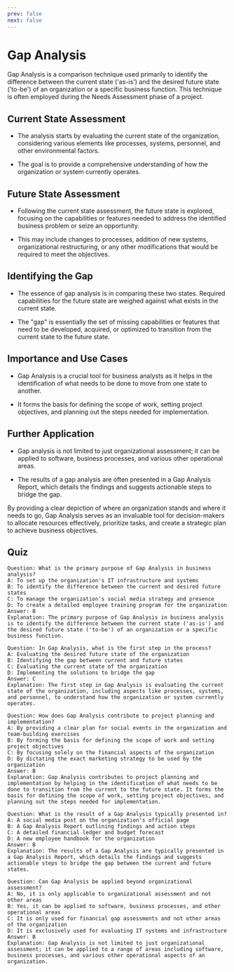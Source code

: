 ```yaml
---
prev: false
next: false
---
```


# Gap Analysis

Gap Analysis is a comparison technique used primarily to identify the difference between the current state ('as-is') and the desired future state ('to-be') of an organization or a specific business function. This technique is often employed during the Needs Assessment phase of a project.

## Current State Assessment

- The analysis starts by evaluating the current state of the organization, considering various elements like processes, systems, personnel, and other environmental factors.

- The goal is to provide a comprehensive understanding of how the organization or system currently operates.

## Future State Assessment

- Following the current state assessment, the future state is explored, focusing on the capabilities or features needed to address the identified business problem or seize an opportunity.

- This may include changes to processes, addition of new systems, organizational restructuring, or any other modifications that would be required to meet the objectives.

## Identifying the Gap

- The essence of gap analysis is in comparing these two states. Required capabilities for the future state are weighed against what exists in the current state.

- The "gap" is essentially the set of missing capabilities or features that need to be developed, acquired, or optimized to transition from the current state to the future state.

## Importance and Use Cases

- Gap Analysis is a crucial tool for business analysts as it helps in the identification of what needs to be done to move from one state to another.

- It forms the basis for defining the scope of work, setting project objectives, and planning out the steps needed for implementation.

## Further Application

- Gap analysis is not limited to just organizational assessment; it can be applied to software, business processes, and various other operational areas.

- The results of a gap analysis are often presented in a Gap Analysis Report, which details the findings and suggests actionable steps to bridge the gap.

By providing a clear depiction of where an organization stands and where it needs to go, Gap Analysis serves as an invaluable tool for decision-makers to allocate resources effectively, prioritize tasks, and create a strategic plan to achieve business objectives.

## Quiz

```quiz
Question: What is the primary purpose of Gap Analysis in business analysis?
A: To set up the organization's IT infrastructure and systems
B: To identify the difference between the current and desired future states
C: To manage the organization's social media strategy and presence
D: To create a detailed employee training program for the organization
Answer: B
Explanation: The primary purpose of Gap Analysis in business analysis is to identify the difference between the current state ('as-is') and the desired future state ('to-be') of an organization or a specific business function.

Question: In Gap Analysis, what is the first step in the process?
A: Evaluating the desired future state of the organization
B: Identifying the gap between current and future states
C: Evaluating the current state of the organization
D: Implementing the solutions to bridge the gap
Answer: C
Explanation: The first step in Gap Analysis is evaluating the current state of the organization, including aspects like processes, systems, and personnel, to understand how the organization or system currently operates.

Question: How does Gap Analysis contribute to project planning and implementation?
A: By providing a clear plan for social events in the organization and team-building exercises
B: By forming the basis for defining the scope of work and setting project objectives
C: By focusing solely on the financial aspects of the organization
D: By dictating the exact marketing strategy to be used by the organization
Answer: B
Explanation: Gap Analysis contributes to project planning and implementation by helping in the identification of what needs to be done to transition from the current to the future state. It forms the basis for defining the scope of work, setting project objectives, and planning out the steps needed for implementation.

Question: What is the result of a Gap Analysis typically presented in?
A: A social media post on the organization's official page
B: A Gap Analysis Report outlining findings and action steps
C: A detailed financial ledger and budget forecast
D: A new employee handbook for the organization
Answer: B
Explanation: The results of a Gap Analysis are typically presented in a Gap Analysis Report, which details the findings and suggests actionable steps to bridge the gap between the current and future states.

Question: Can Gap Analysis be applied beyond organizational assessment?
A: No, it is only applicable to organizational assessment and not other areas
B: Yes, it can be applied to software, business processes, and other operational areas
C: It is only used for financial gap assessments and not other areas of the organization
D: It is exclusively used for evaluating IT systems and infrastructure
Answer: B
Explanation: Gap Analysis is not limited to just organizational assessment; it can be applied to a range of areas including software, business processes, and various other operational aspects of an organization.

```
